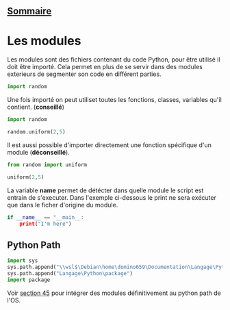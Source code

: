 ## [Sommaire](README.md)

# Les modules

Les modules sont des fichiers contenant du code Python, pour être utilisé il doit être importé. Cela permet en plus de se servir dans des modules exterieurs de segmenter son code en différent parties.

```python
import random
```

Une fois importé on peut utiliset toutes les fonctions, classes, variables qu'il contient. (**conseillé**)

```python
import random

random.uniform(2,5)
```

Il est aussi possible d'importer directement une fonction spécifique d'un module (**déconseillé**).

```python
from random import uniform

uniform(2,5)
```

La variable **name** permet de détécter dans quelle module le script est entrain de s'executer.
Dans l'exemple ci-dessous le print ne sera exécuter que dans le ficher d'origine du module.

```python
if __name__ == "__main__:
    print("I'm here")
```

## Python Path

```python
import sys
sys.path.append("\\wsl$\Debian\home\domino659\Documentation\Langage\Python\package")
sys.path.append("Langage\Python\package")
import package
```

Voir [section 45](https://www.udemy.com/course/formation-complete-python/learn/lecture/14611514#overview) pour intégrer des modules définitivement au python path de l'OS.
